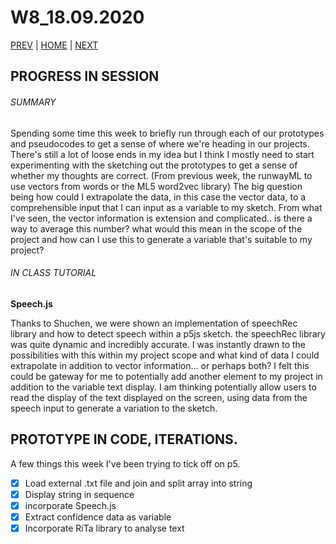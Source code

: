 # W8_18.09.2020

[PREV](https://mikewlam.github.io/S2A/WK07) | [HOME](https://mikewlam.github.io/S2A) | [NEXT](https://mikewlam.github.io/S2A/WK09)

## PROGRESS IN SESSION

###### SUMMARY

Spending some time this week to briefly run through each of our prototypes and pseudocodes to get a sense of where we're heading in our projects. There's still a lot of loose ends in my idea but I think I mostly need to start experimenting with the sketching out the prototypes to get a sense of whether my thoughts are correct. (From previous week, the runwayML to use vectors from words or the ML5 word2vec library) The big question being how could I extrapolate the data, in this case the vector data, to a comprehensible input that I can input as a variable to my sketch. From what I've seen, the vector information is extension and complicated.. is there a way to average this number? what would this mean in the scope of the project and how can I use this to generate a variable that's suitable to my project?

###### IN CLASS TUTORIAL

**Speech.js**

Thanks to Shuchen, we were shown an implementation of speechRec library and how to detect speech within a p5js sketch. the speechRec library was quite dynamic and incredibly accurate. I was instantly drawn to the possibilities with this within my project scope and what kind of data I could extrapolate in addition to vector information... or perhaps both? I felt this could be gateway for me to potentially add another element to my project in addition to the variable text display. I am thinking potentially allow users to read the display of the text displayed on the screen, using data from the speech input to generate a variation to the sketch.

## PROTOTYPE IN CODE, ITERATIONS.

A few things this week I've been trying to tick off on p5.
- [x] Load external .txt file and join and split array into string
- [x] Display string in sequence
- [x] incorporate Speech.js
- [x] Extract confidence data as variable
- [x] Incorporate RiTa library to analyse text

